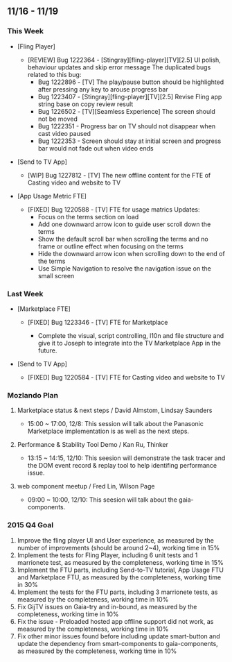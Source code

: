 ## 11/16 - 11/19 ##

### This Week ###
* [Fling Player]

  - [REVIEW] Bug 1222364 - [Stingray][fling-player][TV][2.5] UI polish, behaviour updates and skip error message
    The duplicated bugs related to this bug:
    - Bug 1222896 - [TV] The play/pause button should be highlighted after pressing any key to arouse progress bar
    - Bug 1223407 - [Stingray][fling-player][TV][2.5] Revise Fling app string base on copy review result
    - Bug 1226502 - [TV][Seamless Experience] The screen should not be moved
    - Bug 1222351 - Progress bar on TV should not disappear when cast video paused
    - Bug 1222353 - Screen should stay at initial screen and progress bar would not fade out when video ends

* [Send to TV App]

  - [WIP] Bug 1227812 - [TV] The new offline content for the FTE of Casting video and website to TV

* [App Usage Metric FTE]

  - [FIXED] Bug 1220588 - [TV] FTE for usage matrics
    Updates:
    - Focus on the terms section on load
    - Add one downward arrow icon to guide user scroll down the terms
    - Show the default scroll bar when scrolling the terms and no frame or outline effect when focusing on the terms
    - Hide the downward arrow icon when scrolling down to the end of the terms
    - Use Simple Navigation to resolve the navigation issue on the small screen

### Last Week ###

* [Marketplace FTE]

  - [FIXED] Bug 1223346 - [TV] FTE for Marketplace

    - Complete the visual, script controlling, l10n and file structure
      and give it to Joseph to integrate into the TV Marketplace App in the future.

* [Send to TV App]

  - [FIXED] Bug 1220584 - [TV] FTE for Casting video and website to TV

### Mozlando  Plan ###
1. Marketplace status & next steps / David Almstom, Lindsay Saunders
   - 15:00 ~ 17:00, 12/8: This session will talk about the Panasonic Marketplace implementation is as well as the next steps.

2. Performance & Stability Tool Demo / Kan Ru, Thinker
   - 13:15 ~ 14:15, 12/10: This seesion will demonstrate the task tracer and the DOM event record & replay tool to help identifing performance issue.

3. web component meetup / Fred Lin, Wilson Page
   - 09:00 ~ 10:00, 12/10: This seesion will talk about the gaia-components.

### 2015 Q4 Goal ###
1. Improve the fling player UI and User experience, as measured by the number of improvements (should be around 2~4), working time in 15%
2. Implement the tests for Fling Player, including 6 unit tests and 1 marrionete test, as measured by the completeness, working time in 15%
3. Implement the FTU parts, including Send-to-TV tutorial, App Usage FTU and Marketplace FTU, as measured by the completeness, working time in 30%
4. Implement the tests for the FTU parts, including 3 marrionete tests, as measured by the completeness, working time in 10%
5. Fix GijTV issues on Gaia-try and in-bound, as measured by the completeness, working time in 10%
6. Fix the issue - Preloaded hosted app offline support did not work, as measured by the completeness, working time in 10%
7. Fix other minor issues found before including update smart-button and update the dependency from smart-components to gaia-components, as measured by the completeness, working time in 10%
